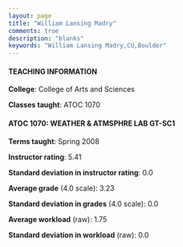 ```yaml
---
layout: page
title: "William Lansing Madry" 
comments: true
description: "blanks"
keywords: "William Lansing Madry,CU,Boulder"
---
```

<head>
<script src="https://ajax.googleapis.com/ajax/libs/jquery/2.1.3/jquery.min.js"></script>
<script src="https://dl.dropboxusercontent.com/s/pc42nxpaw1ea4o9/highcharts.js?dl=0"></script>
<!-- <script src="../assets/js/highcharts.js"></script> -->
<style type="text/css">@font-face {
	font-family: "Bebas Neue";
	src: url(https://www.filehosting.org/file/details/544349/BebasNeue Regular.otf) format("opentype");
	}
	h1.Bebas { 
		font-family: "Bebas Neue", Verdana, Tahoma;
	}
</style>
</head>
	   
#### TEACHING INFORMATION

**College**: College of Arts and Sciences

**Classes taught**: ATOC 1070

#### ATOC 1070: WEATHER & ATMSPHRE LAB GT-SC1

**Terms taught**: Spring 2008

**Instructor rating**: 5.41

**Standard deviation in instructor rating**: 0.0

**Average grade** (4.0 scale): 3.23

**Standard deviation in grades** (4.0 scale): 0.0

**Average workload** (raw): 1.75

**Standard deviation in workload** (raw): 0.0


